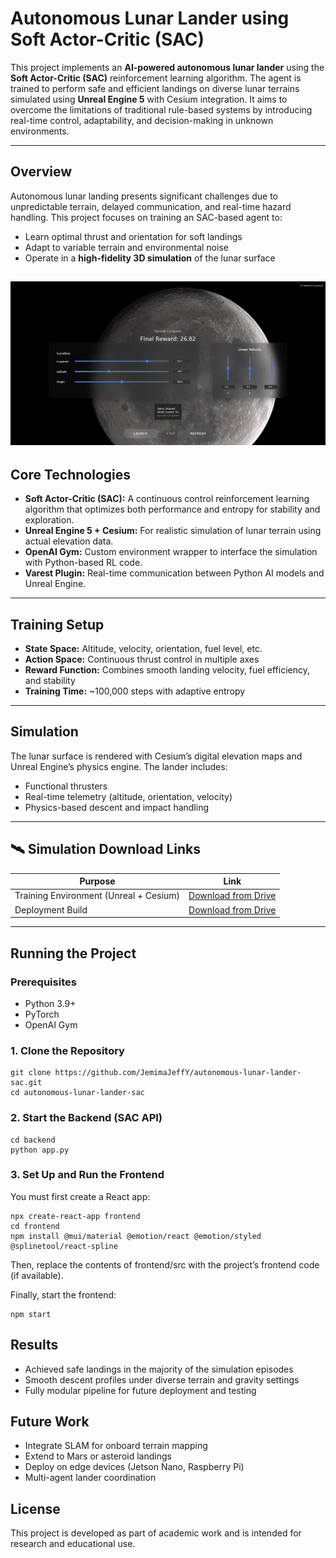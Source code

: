 # Autonomous Lunar Lander using Soft Actor-Critic (SAC)

This project implements an **AI-powered autonomous lunar lander** using the **Soft Actor-Critic (SAC)** reinforcement learning algorithm. The agent is trained to perform safe and efficient landings on diverse lunar terrains simulated using **Unreal Engine 5** with Cesium integration. It aims to overcome the limitations of traditional rule-based systems by introducing real-time control, adaptability, and decision-making in unknown environments.

---

## Overview

Autonomous lunar landing presents significant challenges due to unpredictable terrain, delayed communication, and real-time hazard handling. This project focuses on training an SAC-based agent to:

- Learn optimal thrust and orientation for soft landings
- Adapt to variable terrain and environmental noise
- Operate in a **high-fidelity 3D simulation** of the lunar surface


[![](examples/thumbnail.png)](https://drive.google.com/file/d/19TFTuzj88FmSJ7o8BLVCeeI7VYIKLh6v/view?usp=drive_link)
---

## Core Technologies

- **Soft Actor-Critic (SAC):** A continuous control reinforcement learning algorithm that optimizes both performance and entropy for stability and exploration.
- **Unreal Engine 5 + Cesium:** For realistic simulation of lunar terrain using actual elevation data.
- **OpenAI Gym:** Custom environment wrapper to interface the simulation with Python-based RL code.
- **Varest Plugin:** Real-time communication between Python AI models and Unreal Engine.

---

## Training Setup

- **State Space:** Altitude, velocity, orientation, fuel level, etc.
- **Action Space:** Continuous thrust control in multiple axes
- **Reward Function:** Combines smooth landing velocity, fuel efficiency, and stability
- **Training Time:** ~100,000 steps with adaptive entropy

---

## Simulation

The lunar surface is rendered with Cesium’s digital elevation maps and Unreal Engine’s physics engine. The lander includes:
- Functional thrusters
- Real-time telemetry (altitude, orientation, velocity)
- Physics-based descent and impact handling

---

## 🛰️ Simulation Download Links

| Purpose | Link |
|--------|------|
| Training Environment (Unreal + Cesium) | [Download from Drive](https://drive.google.com/drive/folders/1XmV6gpCfsQzmRAYJkY0MUoovVqERBa1M?usp=drive_link) |
| Deployment Build | [Download from Drive](https://drive.google.com/drive/folders/1R2mTc_GDRCa5Q2y2snXSGrK7XvnOnd_G?usp=drive_link) |

---

## Running the Project

### Prerequisites
- Python 3.9+
- PyTorch
- OpenAI Gym

### 1. Clone the Repository

```
git clone https://github.com/JemimaJeffY/autonomous-lunar-lander-sac.git
cd autonomous-lunar-lander-sac
```

### 2. Start the Backend (SAC API)

```
cd backend
python app.py
```

### 3. Set Up and Run the Frontend

You must first create a React app:
```
npx create-react-app frontend
cd frontend
npm install @mui/material @emotion/react @emotion/styled @splinetool/react-spline
```
Then, replace the contents of frontend/src with the project’s frontend code (if available).

Finally, start the frontend:
```
npm start
```

## Results
- Achieved safe landings in the majority of the simulation episodes
- Smooth descent profiles under diverse terrain and gravity settings
- Fully modular pipeline for future deployment and testing

## Future Work
- Integrate SLAM for onboard terrain mapping
- Extend to Mars or asteroid landings
- Deploy on edge devices (Jetson Nano, Raspberry Pi)
- Multi-agent lander coordination

## License
This project is developed as part of academic work and is intended for research and educational use.
